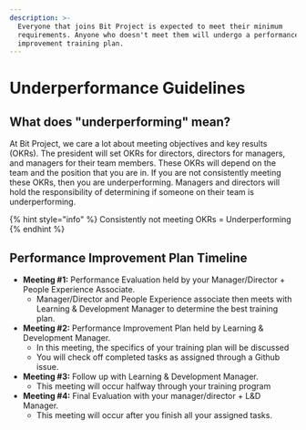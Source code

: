 ```yaml
---
description: >-
  Everyone that joins Bit Project is expected to meet their minimum
  requirements. Anyone who doesn't meet them will undergo a performance
  improvement training plan.
---
```


# Underperformance Guidelines

## What does "underperforming" mean?

At Bit Project, we care a lot about meeting objectives and key results \(OKRs\). The president will set OKRs for directors, directors for managers, and managers for their team members. These OKRs will depend on the team and the position that you are in. If you are not consistently meeting these OKRs, then you are underperforming. Managers and directors will hold the responsibility of determining if someone on their team is underperforming.

{% hint style="info" %}
 Consistently not meeting OKRs = Underperforming
{% endhint %}

## Performance Improvement Plan Timeline

* **Meeting \#1:** Performance Evaluation held by your Manager/Director + People Experience Associate.
  * Manager/Director and People Experience associate then meets with Learning & Development Manager to determine the best training plan.
* **Meeting \#2:** Performance Improvement Plan held by Learning & Development Manager.
  * In this meeting, the specifics of your training plan will be discussed
  * You will check off completed tasks as assigned through a Github issue.
* **Meeting \#3:** Follow up with Learning & Development Manager.
  * This meeting will occur halfway through your training program
* **Meeting \#4:** Final Evaluation with your manager/director + L&D Manager.
  * This meeting will occur after you finish all your assigned tasks.

